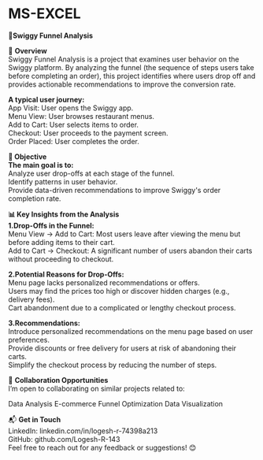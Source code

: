 # MS-EXCEL
🍔<b>Swiggy Funnel Analysis</b><br>

📖 <b>Overview</b><br>
Swiggy Funnel Analysis is a project that examines user behavior on the Swiggy platform. By analyzing the funnel (the sequence of steps users take before completing an order), this project identifies where users drop off and provides actionable recommendations to improve the conversion rate.

<b>A typical user journey:</b><br>
App Visit: User opens the Swiggy app.<br>
Menu View: User browses restaurant menus.<br>
Add to Cart: User selects items to order.<br>
Checkout: User proceeds to the payment screen.<br>
Order Placed: User completes the order.<br>

<b>🎯 Objective</b><br>
<b>The main goal is to:</b><br>
Analyze user drop-offs at each stage of the funnel.<br>
Identify patterns in user behavior.<br>
Provide data-driven recommendations to improve Swiggy's order completion rate.<br>

<b>📊 Key Insights from the Analysis</b><br>
<b>1.Drop-Offs in the Funnel:</b><br>
Menu View → Add to Cart: Most users leave after viewing the menu but before adding items to their cart.<br>
Add to Cart → Checkout: A significant number of users abandon their carts without proceeding to checkout.<br>

<b>2.Potential Reasons for Drop-Offs:</b><br>
Menu page lacks personalized recommendations or offers.<br>
Users may find the prices too high or discover hidden charges (e.g., delivery fees).<br>
Cart abandonment due to a complicated or lengthy checkout process.<br>

<b>3.Recommendations:</b><br>
Introduce personalized recommendations on the menu page based on user preferences.<br>
Provide discounts or free delivery for users at risk of abandoning their carts.<br>
Simplify the checkout process by reducing the number of steps.<br>


🤝 <b>Collaboration Opportunities</b><br>
I’m open to collaborating on similar projects related to:<br>

Data Analysis
E-commerce Funnel Optimization
Data Visualization

📬 <b>Get in Touch</b><br>
LinkedIn: linkedin.com/in/logesh-r-74398a213<br>
GitHub: github.com/Logesh-R-143<br>
Feel free to reach out for any feedback or suggestions! 😊
